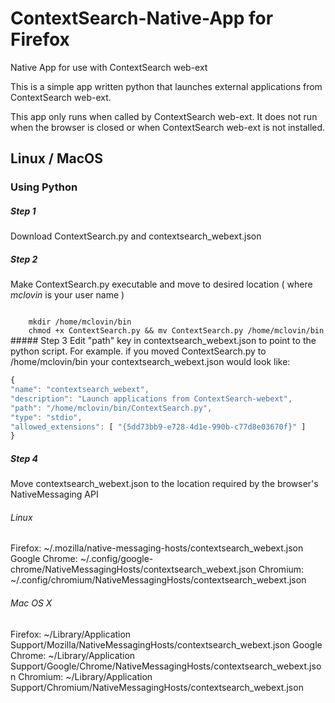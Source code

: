 # ContextSearch-Native-App for Firefox
Native App for use with ContextSearch web-ext

This is a simple app written python that launches external applications from ContextSearch web-ext.

This app only runs when called by ContextSearch web-ext.  It does not run when the browser is closed or when ContextSearch web-ext is not installed.

## Linux / MacOS

### Using Python 
##### Step 1
Download ContextSearch.py and contextsearch_webext.json
##### Step 2
Make ContextSearch.py executable and move to desired location ( where <i>mclovin</i> is your user name )

<code>
    mkdir /home/mclovin/bin
    chmod +x ContextSearch.py && mv ContextSearch.py /home/mclovin/bin
</code>
##### Step 3
Edit "path" key in contextsearch_webext.json to point to the python script.  For example. if you moved ContextSearch.py to  /home/mclovin/bin your contextsearch_webext.json would look like:

```javascript
{
"name": "contextsearch_webext",
"description": "Launch applications from ContextSearch-webext",
"path": "/home/mclovin/bin/ContextSearch.py",
"type": "stdio",
"allowed_extensions": [ "{5dd73bb9-e728-4d1e-990b-c77d8e03670f}" ]
}
```

##### Step 4
Move contextsearch_webext.json to the location required by the browser's NativeMessaging API

###### Linux
Firefox: ~/.mozilla/native-messaging-hosts/contextsearch_webext.json
Google Chrome: ~/.config/google-chrome/NativeMessagingHosts/contextsearch_webext.json
Chromium: ~/.config/chromium/NativeMessagingHosts/contextsearch_webext.json

###### Mac OS X
Firefox: ~/Library/Application Support/Mozilla/NativeMessagingHosts/contextsearch_webext.json
Google Chrome: ~/Library/Application Support/Google/Chrome/NativeMessagingHosts/contextsearch_webext.json
Chromium: ~/Library/Application Support/Chromium/NativeMessagingHosts/contextsearch_webext.json

